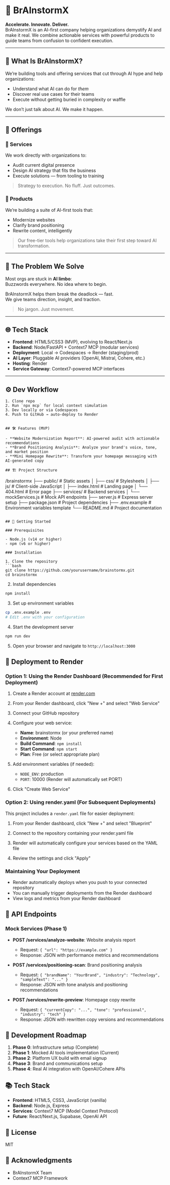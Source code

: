# 🚀 BrAInstormX

**Accelerate. Innovate. Deliver.**  
BrAInstormX is an AI-first company helping organizations demystify AI and make it real. We combine actionable services with powerful products to guide teams from confusion to confident execution.

---

## 🧠 What Is BrAInstormX?

We’re building tools and offering services that cut through AI hype and help organizations:

- Understand what AI can do for *them*
- Discover real use cases for their teams
- Execute without getting buried in complexity or waffle

We don’t just talk about AI. We make it happen.

---

## 🎯 Offerings

### 💼 Services
We work directly with organizations to:
- Audit current digital presence
- Design AI strategy that fits the business
- Execute solutions — from tooling to training

> Strategy to execution. No fluff. Just outcomes.

### 🧰 Products
We’re building a suite of AI-first tools that:
- Modernize websites
- Clarify brand positioning
- Rewrite content, intelligently

> Our free-tier tools help organizations take their first step toward AI transformation.

---

## 🧩 The Problem We Solve

Most orgs are stuck in **AI limbo**:  
Buzzwords everywhere. No idea where to begin.

BrAInstormX helps them break the deadlock — fast.  
We give teams direction, insight, and traction.

> No jargon. Just movement.

---

## 🌐 Tech Stack

- **Frontend**: HTML5/CSS3 (MVP), evolving to React/Next.js
- **Backend**: Node/FastAPI + Context7 MCP (modular services)
- **Deployment**: Local → Codespaces → Render (staging/prod)
- **AI Layer**: Pluggable AI providers (OpenAI, Mistral, Cohere, etc.)
- **Hosting**: Render
- **Service Gateway**: Context7-powered MCP interfaces

---

## ⚙️ Dev Workflow

```text
1. Clone repo
2. Run `npx mcp` for local context simulation
3. Dev locally or via Codespaces
4. Push to GitHub → auto-deploy to Render


## 🛠️ Features (MVP)

- **Website Modernization Report**: AI-powered audit with actionable recommendations
- **Brand Positioning Analysis**: Analyze your brand's voice, tone, and market position
- **Mini Homepage Rewrite**: Transform your homepage messaging with AI-generated copy

## 🏗️ Project Structure

```
/brainstormx
├── public/                # Static assets
│   ├── css/               # Stylesheets
│   ├── js/                # Client-side JavaScript
│   ├── index.html         # Landing page
│   └── 404.html           # Error page
├── services/              # Backend services
│   └── mockServices.js    # Mock API endpoints
├── server.js              # Express server setup
├── package.json           # Project dependencies
├── .env.example           # Environment variables template
└── README.md              # Project documentation
```

## 🚀 Getting Started

### Prerequisites

- Node.js (v14 or higher)
- npm (v6 or higher)

### Installation

1. Clone the repository
```bash
git clone https://github.com/yourusername/brainstormx.git
cd brainstormx
```

2. Install dependencies
```bash
npm install
```

3. Set up environment variables
```bash
cp .env.example .env
# Edit .env with your configuration
```

4. Start the development server
```bash
npm run dev
```

5. Open your browser and navigate to `http://localhost:3000`

## 🚀 Deployment to Render

### Option 1: Using the Render Dashboard (Recommended for First Deployment)

1. Create a Render account at [render.com](https://render.com)

2. From your Render dashboard, click "New +" and select "Web Service"

3. Connect your GitHub repository

4. Configure your web service:
   - **Name**: brainstormx (or your preferred name)
   - **Environment**: Node
   - **Build Command**: `npm install`
   - **Start Command**: `npm start`
   - **Plan**: Free (or select appropriate plan)

5. Add environment variables (if needed):
   - `NODE_ENV`: production
   - `PORT`: 10000 (Render will automatically set PORT)

6. Click "Create Web Service"

### Option 2: Using render.yaml (For Subsequent Deployments)

This project includes a `render.yaml` file for easier deployment:

1. From your Render dashboard, click "New +" and select "Blueprint"

2. Connect to the repository containing your render.yaml file

3. Render will automatically configure your services based on the YAML file

4. Review the settings and click "Apply"

### Maintaining Your Deployment

- Render automatically deploys when you push to your connected repository
- You can manually trigger deployments from the Render dashboard
- View logs and metrics from your Render dashboard

## 📝 API Endpoints

### Mock Services (Phase 1)

- **POST /services/analyze-website**: Website analysis report
  - Request: `{ "url": "https://example.com" }`
  - Response: JSON with performance metrics and recommendations

- **POST /services/positioning-scan**: Brand positioning analysis
  - Request: `{ "brandName": "YourBrand", "industry": "Technology", "sampleText": "..." }`
  - Response: JSON with tone analysis and positioning recommendations

- **POST /services/rewrite-preview**: Homepage copy rewrite
  - Request: `{ "currentCopy": "...", "tone": "professional", "industry": "tech" }`
  - Response: JSON with rewritten copy versions and recommendations

## 🧪 Development Roadmap

1. **Phase 0**: Infrastructure setup (Complete)
2. **Phase 1**: Mocked AI tools implementation (Current)
3. **Phase 2**: Platform UX build with email signup
4. **Phase 3**: Brand and communications setup
5. **Phase 4**: Real AI integration with OpenAI/Cohere APIs

## 📚 Tech Stack

- **Frontend**: HTML5, CSS3, JavaScript (vanilla)
- **Backend**: Node.js, Express
- **Services**: Context7 MCP (Model Context Protocol)
- **Future**: React/Next.js, Supabase, OpenAI API

## 📄 License

MIT

## 🙏 Acknowledgments

- BrAInstormX Team
- Context7 MCP Framework
